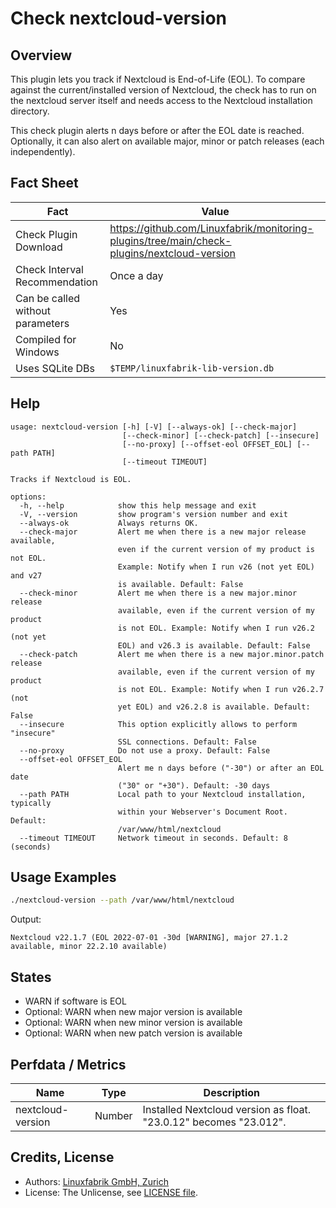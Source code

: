 # Check nextcloud-version

## Overview

This plugin lets you track if Nextcloud is End-of-Life (EOL). To compare against the current/installed version of Nextcloud, the check has to run on the nextcloud server itself and needs access to the Nextcloud installation directory.

This check plugin alerts n days before or after the EOL date is reached. Optionally, it can also alert on available major, minor or patch releases (each independently).


## Fact Sheet

| Fact | Value |
|----|----|
| Check Plugin Download                 | <https://github.com/Linuxfabrik/monitoring-plugins/tree/main/check-plugins/nextcloud-version> |
| Check Interval Recommendation         | Once a day |
| Can be called without parameters      | Yes |
| Compiled for Windows                  | No |
| Uses SQLite DBs                       | `$TEMP/linuxfabrik-lib-version.db` |


## Help

```text
usage: nextcloud-version [-h] [-V] [--always-ok] [--check-major]
                         [--check-minor] [--check-patch] [--insecure]
                         [--no-proxy] [--offset-eol OFFSET_EOL] [--path PATH]
                         [--timeout TIMEOUT]

Tracks if Nextcloud is EOL.

options:
  -h, --help            show this help message and exit
  -V, --version         show program's version number and exit
  --always-ok           Always returns OK.
  --check-major         Alert me when there is a new major release available,
                        even if the current version of my product is not EOL.
                        Example: Notify when I run v26 (not yet EOL) and v27
                        is available. Default: False
  --check-minor         Alert me when there is a new major.minor release
                        available, even if the current version of my product
                        is not EOL. Example: Notify when I run v26.2 (not yet
                        EOL) and v26.3 is available. Default: False
  --check-patch         Alert me when there is a new major.minor.patch release
                        available, even if the current version of my product
                        is not EOL. Example: Notify when I run v26.2.7 (not
                        yet EOL) and v26.2.8 is available. Default: False
  --insecure            This option explicitly allows to perform "insecure"
                        SSL connections. Default: False
  --no-proxy            Do not use a proxy. Default: False
  --offset-eol OFFSET_EOL
                        Alert me n days before ("-30") or after an EOL date
                        ("30" or "+30"). Default: -30 days
  --path PATH           Local path to your Nextcloud installation, typically
                        within your Webserver's Document Root. Default:
                        /var/www/html/nextcloud
  --timeout TIMEOUT     Network timeout in seconds. Default: 8 (seconds)
```


## Usage Examples

```bash
./nextcloud-version --path /var/www/html/nextcloud
```

Output:

```text
Nextcloud v22.1.7 (EOL 2022-07-01 -30d [WARNING], major 27.1.2 available, minor 22.2.10 available)
```


## States

* WARN if software is EOL
* Optional: WARN when new major version is available
* Optional: WARN when new minor version is available
* Optional: WARN when new patch version is available


## Perfdata / Metrics

| Name | Type | Description |
|----|----|----|
| nextcloud-version | Number | Installed Nextcloud version as float. "23.0.12" becomes "23.012". |


## Credits, License

* Authors: [Linuxfabrik GmbH, Zurich](https://www.linuxfabrik.ch)
* License: The Unlicense, see [LICENSE file](https://unlicense.org/).
